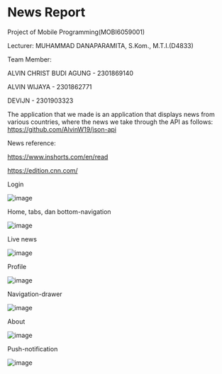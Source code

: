 # News Report

Project of Mobile Programming(MOBI6059001)

Lecturer: MUHAMMAD DANAPARAMITA, S.Kom., M.T.I.(D4833)

Team Member:

ALVIN CHRIST BUDI AGUNG - 2301869140

ALVIN WIJAYA - 2301862771

DEVIJN - 2301903323

The application that we made is an application that displays news from various countries, where the news we take through the API as follows:
https://github.com/AlvinW19/json-api

News reference:

https://www.inshorts.com/en/read

https://edition.cnn.com/

Login

![image](https://user-images.githubusercontent.com/93379435/150340235-6836df70-1099-4a9b-820b-b4a13ef4351e.png)

Home, tabs, dan bottom-navigation

![image](https://user-images.githubusercontent.com/93379435/150340361-6d448ac2-c6b8-407f-9f0e-35b3db7662a9.png)

Live news

![image](https://user-images.githubusercontent.com/93379435/150340556-6c9c5937-3178-4299-bc9e-2c443a1fb26d.png)

Profile

![image](https://user-images.githubusercontent.com/93379435/150340589-59460ba5-ebe6-4a4e-af75-2c748c6fc44f.png)

Navigation-drawer

![image](https://user-images.githubusercontent.com/93379435/150340629-7e7adbff-d6d4-4385-a2a3-8245cca8e999.png)

About

![image](https://user-images.githubusercontent.com/93379435/150340687-9111503f-86f4-41b1-b29e-0a71131ee74f.png)

Push-notification

![image](https://user-images.githubusercontent.com/93379435/150340762-7af89227-d21e-42f1-82a3-66f4d82b28ec.png)
